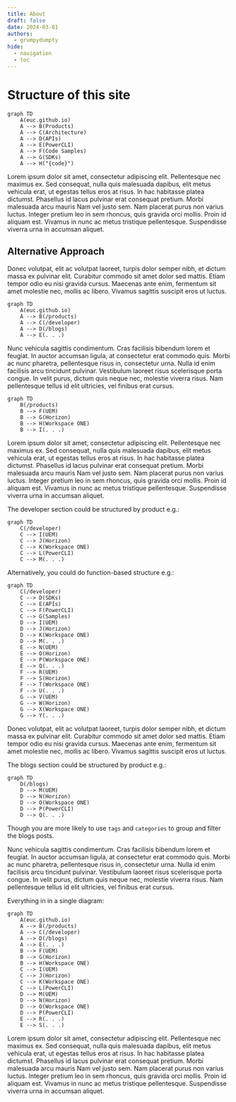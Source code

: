 ```yaml
---
title: About
draft: false 
date: 2024-03-01
authors:
  - grumpydumpty
hide:
  - navigation
  - toc
---
```


# Structure of this site

```mermaid
graph TD
    A(euc.github.io)
    A --> B(Products)
    A --> C(Architecture)
    A --> D(APIs)
    A --> E(PowerCLI)
    A --> F(Code Samples)
    A --> G(SDKs)
    A --> H("{code}")
```

Lorem ipsum dolor sit amet, consectetur adipiscing elit. Pellentesque nec maximus ex. Sed consequat, nulla quis malesuada dapibus, elit metus vehicula erat, ut egestas tellus eros at risus. In hac habitasse platea dictumst. Phasellus id lacus pulvinar erat consequat pretium. Morbi malesuada arcu mauris Nam vel justo sem. Nam placerat purus non varius luctus. Integer pretium leo in sem rhoncus, quis gravida orci mollis. Proin id aliquam est. Vivamus in nunc ac metus tristique pellentesque. Suspendisse viverra urna in accumsan aliquet.

## Alternative Approach

Donec volutpat, elit ac volutpat laoreet, turpis dolor semper nibh, et dictum massa ex pulvinar elit. Curabitur commodo sit amet dolor sed mattis. Etiam tempor odio eu nisi gravida cursus. Maecenas ante enim, fermentum sit amet molestie nec, mollis ac libero. Vivamus sagittis suscipit eros ut luctus.

```mermaid
graph TD
    A(euc.github.io)
    A --> B(/products)
    A --> C(/developer)
    A --> D(/blogs)
    A --> E(. . .)
```

Nunc vehicula sagittis condimentum. Cras facilisis bibendum lorem et feugiat. In auctor accumsan ligula, at consectetur erat commodo quis. Morbi ac nunc pharetra, pellentesque risus in, consectetur urna. Nulla id enim facilisis arcu tincidunt pulvinar. Vestibulum laoreet risus scelerisque porta congue. In velit purus, dictum quis neque nec, molestie viverra risus. Nam pellentesque tellus id elit ultricies, vel finibus erat cursus.

```mermaid
graph TD
    B(/products)
    B --> F(UEM)
    B --> G(Horizon)
    B --> H(Workspace ONE)
    B --> I(. . .)
```

Lorem ipsum dolor sit amet, consectetur adipiscing elit. Pellentesque nec maximus ex. Sed consequat, nulla quis malesuada dapibus, elit metus vehicula erat, ut egestas tellus eros at risus. In hac habitasse platea dictumst. Phasellus id lacus pulvinar erat consequat pretium. Morbi malesuada arcu mauris Nam vel justo sem. Nam placerat purus non varius luctus. Integer pretium leo in sem rhoncus, quis gravida orci mollis. Proin id aliquam est. Vivamus in nunc ac metus tristique pellentesque. Suspendisse viverra urna in accumsan aliquet.

The developer section could be structured by product e.g.:

```mermaid
graph TD
    C(/developer)
    C --> I(UEM)
    C --> J(Horizon)
    C --> K(Workspace ONE)
    C --> L(PowerCLI)
    C --> M(. . .)
```

Alternatively, you could do function-based structure e.g.:

```mermaid
graph TD
    C(/developer)
    C --> D(SDKs)
    C --> E(APIs)
    C --> F(PowerCLI)
    C --> G(Samples)
    D --> I(UEM)
    D --> J(Horizon)
    D --> K(Workspace ONE)
    D --> M(. . .)
    E --> N(UEM)
    E --> O(Horizon)
    E --> P(Workspace ONE)
    E --> Q(. . .)
    F --> R(UEM)
    F --> S(Horizon)
    F --> T(Workspace ONE)
    F --> U(. . .)
    G --> V(UEM)
    G --> W(Horizon)
    G --> X(Workspace ONE)
    G --> Y(. . .)
```


Donec volutpat, elit ac volutpat laoreet, turpis dolor semper nibh, et dictum massa ex pulvinar elit. Curabitur commodo sit amet dolor sed mattis. Etiam tempor odio eu nisi gravida cursus. Maecenas ante enim, fermentum sit amet molestie nec, mollis ac libero. Vivamus sagittis suscipit eros ut luctus.

The blogs section could be structured by product e.g.:

```mermaid
graph TD
    D(/blogs)
    D --> M(UEM)
    D --> N(Horizon)
    D --> O(Workspace ONE)
    D --> P(PowerCLI)
    D --> Q(. . .)
```

Though you are more likely to use `tags` and `categories` to group and filter the blogs posts.

Nunc vehicula sagittis condimentum. Cras facilisis bibendum lorem et feugiat. In auctor accumsan ligula, at consectetur erat commodo quis. Morbi ac nunc pharetra, pellentesque risus in, consectetur urna. Nulla id enim facilisis arcu tincidunt pulvinar. Vestibulum laoreet risus scelerisque porta congue. In velit purus, dictum quis neque nec, molestie viverra risus. Nam pellentesque tellus id elit ultricies, vel finibus erat cursus.

Everything in in a single diagram:

```mermaid
graph TD
    A(euc.github.io)
    A --> B(/products)
    A --> C(/developer)
    A --> D(/blogs)
    A --> E(. . .)
    B --> F(UEM)
    B --> G(Horizon)
    B --> H(Workspace ONE)
    C --> I(UEM)
    C --> J(Horizon)
    C --> K(Workspace ONE)
    C --> L(PowerCLI)
    D --> M(UEM)
    D --> N(Horizon)
    D --> O(Workspace ONE)
    D --> P(PowerCLI)
    E --> R(. . .)
    E --> S(. . .)
```

Lorem ipsum dolor sit amet, consectetur adipiscing elit. Pellentesque nec maximus ex. Sed consequat, nulla quis malesuada dapibus, elit metus vehicula erat, ut egestas tellus eros at risus. In hac habitasse platea dictumst. Phasellus id lacus pulvinar erat consequat pretium. Morbi malesuada arcu mauris Nam vel justo sem. Nam placerat purus non varius luctus. Integer pretium leo in sem rhoncus, quis gravida orci mollis. Proin id aliquam est. Vivamus in nunc ac metus tristique pellentesque. Suspendisse viverra urna in accumsan aliquet.

